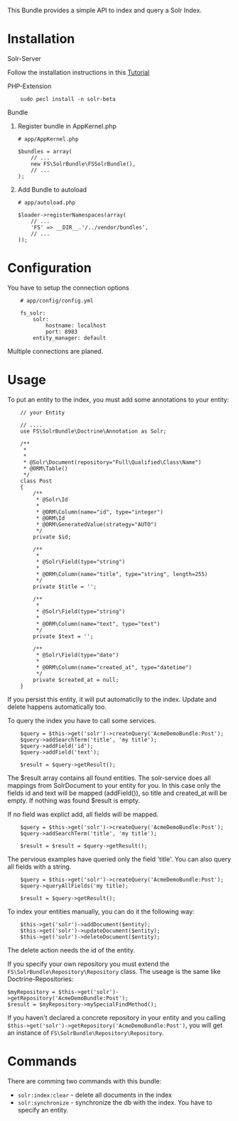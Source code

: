 This Bundle provides a simple API to index and query a Solr Index. 

Installation
============

Solr-Server

[Tutorial]: http://davehall.com.au/blog/dave/2010/06/26/multi-core-apache-solr-ubuntu-1004-drupal-auto-provisioning

Follow the installation instructions in this [Tutorial]

PHP-Extension

		sudo pecl install -n solr-beta

Bundle

1.  Register bundle in AppKernel.php

        # app/AppKernel.php

        $bundles = array(
            // ...
            new FS\SolrBundle\FSSolrBundle(),
            // ...
        );

2.  Add Bundle to autoload

        # app/autoload.php

        $loader->registerNamespaces(array(
            // ...
            'FS' => __DIR__.'/../vendor/bundles',
            // ...
        ));

Configuration
=============

You have to setup the connection options

		# app/config/config.yml
		
		fs_solr:
			solr:
				hostname: localhost
				port: 8983
			entity_manager: default 

Multiple connections are planed.

Usage
=====

To put an entity to the index, you must add some annotations to your entity:

		// your Entity

		// ....
		use FS\SolrBundle\Doctrine\Annotation as Solr;
		
		/**
		 * 
		 *
		 * @Solr\Document(repository="Full\Qualified\Class\Name")
		 * @ORM\Table()
		 */
		class Post
		{
			/**
			 * @Solr\Id
			 *
			 * @ORM\Column(name="id", type="integer")
			 * @ORM\Id
			 * @ORM\GeneratedValue(strategy="AUTO")
			 */
			private $id;

			/**
			 *
			 * @Solr\Field(type="string")
			 *
			 * @ORM\Column(name="title", type="string", length=255)
			 */
			private $title = '';

			/**
			 * 
			 * @Solr\Field(type="string")
			 *
			 * @ORM\Column(name="text", type="text")
			 */
			private $text = '';

			/**
			 * @Solr\Field(type="date")
			 *
			 * @ORM\Column(name="created_at", type="datetime")
			 */
			private $created_at = null;
		}
	
If you persist this entity, it will put automaticlly to the index. Update and delete happens automatically too.

To query the index you have to call some services.

		$query = $this->get('solr')->createQuery('AcmeDemoBundle:Post');
		$query->addSearchTerm('title', 'my title');
		$query->addField('id');
		$query->addField('text');
		
		$result = $query->getResult();
		
The $result array contains all found entities. The solr-service does all mappings from SolrDocument
to your entity for you. In this case only the fields id and text will be mapped (addField()), so title and created_at will be
empty. If nothing was found $result is empty.

If no field was explict add, all fields will be mapped.

		$query = $this->get('solr')->createQuery('AcmeDemoBundle:Post');
		$query->addSearchTerm('title', 'my title');
		
		$result = $result = $query->getResult();

The pervious examples have queried only the field 'title'. You can also query all fields with a string.

    	$query = $this->get('solr')->createQuery('AcmeDemoBundle:Post');
    	$query->queryAllFields('my title);
    		
    	$result = $query->getResult();

To index your entities manually, you can do it the following way:

		$this->get('solr')->addDocument($entity);
		$this->get('solr')->updateDocument($entity);
		$this->get('solr')->deleteDocument($entity);

The delete action needs the id of the entity.		


If you specify your own repository you must extend the `FS\SolrBundle\Repository\Repository` class. The useage is the same
like Doctrine-Repositories:

	$myRepository = $this->get('solr')->getRepository('AcmeDemoBundle:Post');
	$result = $myRepository->mySpecialFindMethod();
	
If you haven't declared a concrete repository in your entity and you calling `$this->get('solr')->getRepository('AcmeDemoBundle:Post')`, you will
get an instance of `FS\SolrBundle\Repository\Repository`.

Commands
========

There are comming two commands with this bundle:

* `solr:index:clear` - delete all documents in the index
* `solr:synchronize` - synchronize the db with the index. You have to specify an entity.
